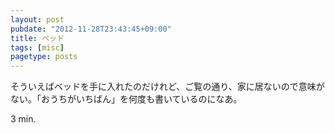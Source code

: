 ```yaml
---
layout: post
pubdate: "2012-11-28T23:43:45+09:00"
title: ベッド
tags: [misc]
pagetype: posts
---
```

そういえばベッドを手に入れたのだけれど、ご覧の通り、家に居ないので意味がない。「おうちがいちばん」を何度も書いているのになあ。

3 min.
